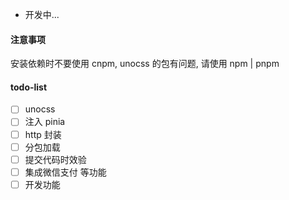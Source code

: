 - 开发中...

#### 注意事项

安装依赖时不要使用 cnpm, unocss 的包有问题, 请使用 npm | pnpm

#### todo-list

- [ ] unocss
- [ ] 注入 pinia
- [ ] http 封装
- [ ] 分包加载
- [ ] 提交代码时效验
- [ ] 集成微信支付 等功能
- [ ] 开发功能
